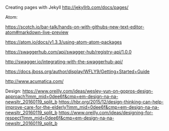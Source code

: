 
Creating pages with Jekyll
http://jekyllrb.com/docs/pages/

Atom:

https://scotch.io/bar-talk/hands-on-with-githubs-new-text-editor-atom#markdown-live-preview

https://atom.io/docs/v1.3.3/using-atom-atom-packages

https://swaggerhub.com/api/swagger-hub/registry-api/1.0.0

http://swagger.io/integrating-with-the-swaggerhub-api/

https://docs.jboss.org/author/display/WFLY9/Getting+Started+Guide

http://www.acumatica.com/

Design:
https://www.oreilly.com/ideas/wesley-yun-on-gopros-design-approach?imm_mid=0dee6f&cmp=em-design-na-na-newsltr_20160119_split_b
https://hbr.org/2015/12/design-thinking-can-help-improve-care-for-the-elderly?imm_mid=0dee6f&cmp=em-design-na-na-newsltr_20160119_split_b
https://www.oreilly.com/ideas/designing-for-respect?imm_mid=0dee6f&cmp=em-design-na-na-newsltr_20160119_split_b
